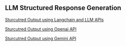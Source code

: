 ## LLM Structured Response Generation

[Sturcutred Output using Langchain and LLM APIs](https://python.langchain.com/docs/how_to/structured_output/)

[Sturcutred Output using Openai API](https://platform.openai.com/docs/guides/structured-outputs)

[Sturcutred Output using Gemini API](https://ai.google.dev/gemini-api/docs/structured-output?lang=python)